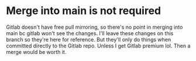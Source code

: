 # Merge into main is not required

Gitlab doesn't have free  pull mirroring, so there's no point in merging into
main bc gitlab won't see the changes. I'll leave these changes on this branch
so they're here for reference. But they'll only do things when committed
directly to the Gitlab repo. Unless I get Gitlab premium lol. Then a merge
would be worth it. 
